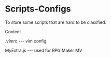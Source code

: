 # Scripts-Configs
To store some scripts that are hard to be classfied.

Content

.vimrc --- vim config

MyExtra.js --- used for RPG Maker MV
